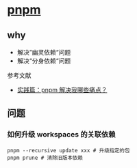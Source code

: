 # [pnpm](https://github.com/pnpm/pnpm)

## why

- 解决”幽灵依赖“问题
- 解决“分身依赖“问题


参考文献

- [实践篇：pnpm 解决我哪些痛点？](https://juejin.cn/post/7036319707590295565)

## 问题

### 如何升级 workspaces 的关联依赖

```shell
pnpm --recursive update xxx # 升级指定的包
pnpm prune # 清除旧版本依赖
```
